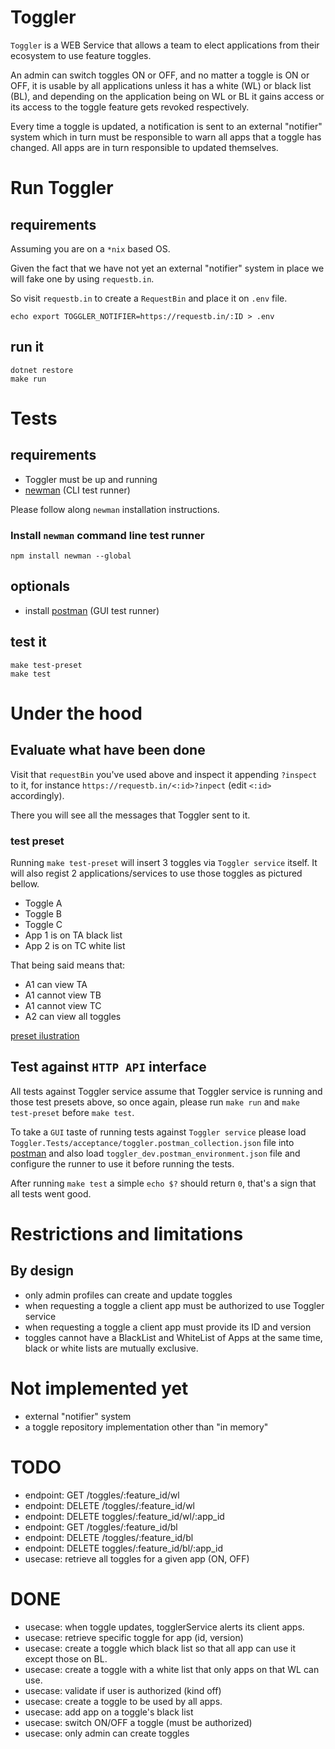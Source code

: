 # Toggler

`Toggler` is a WEB Service that allows a team to elect applications from their
ecosystem to use feature toggles.

An admin can switch toggles ON or OFF, and no matter a toggle is ON or OFF, it
is usable by all applications unless it has a white (WL) or black list (BL),
and depending on the application being on WL or BL it gains access or its
access to the toggle feature gets revoked respectively.

Every time a toggle is updated, a notification is sent to an external "notifier"
system which in turn must be responsible to warn all apps that a toggle has
changed. All apps are in turn responsible to updated themselves.

# Run Toggler

## requirements

Assuming you are on a `*nix` based OS.

Given the fact that we have not yet an external "notifier" system in place we
will fake one by using `requestb.in`.

So visit `requestb.in` to create a `RequestBin` and place it on `.env` file.

    echo export TOGGLER_NOTIFIER=https://requestb.in/:ID > .env

## run it

    dotnet restore
    make run

# Tests

## requirements

- Toggler must be up and running
- [newman](https://github.com/postmanlabs/newman) (CLI test runner)

Please follow along `newman` installation instructions.

### Install `newman` command line test runner

    npm install newman --global

## optionals

- install [postman](http://getpostman.com) (GUI test runner)

## test it

    make test-preset
    make test

# Under the hood

## Evaluate what have been done
Visit that `requestBin` you've used above and inspect it appending `?inspect`
to it, for instance `https://requestb.in/<:id>?inpect` (edit `<:id>` accordingly).

There you will see all the messages that Toggler sent to it.

### test preset

Running `make test-preset` will insert 3 toggles via `Toggler service` itself.
It will also regist 2 applications/services to use those toggles as pictured
bellow.

- Toggle A
- Toggle B
- Toggle C
- App 1 is on TA black list
- App 2 is on TC white list

That being said means that:

- A1 can view TA
- A1 cannot view TB
- A1 cannot view TC
- A2 can view all toggles

[preset ilustration](./Toggler.Tests/test-preset.png)

## Test against `HTTP API` interface

All tests against Toggler service assume that Toggler service is running and
those test presets above, so once again, please run `make run` and
`make test-preset` before `make test`.

To take a `GUI` taste of running tests against `Toggler service` please load
`Toggler.Tests/acceptance/toggler.postman_collection.json` file
into [postman](http://getpostman.com) and also load
`toggler_dev.postman_environment.json` file and configure the runner to use it
before running the tests.

After running `make test` a simple `echo $?` should return `0`, that's a
sign that all tests went good.

# Restrictions and limitations

## By design

- only admin profiles can create and update toggles
- when requesting a toggle a client app must be authorized to use Toggler service
- when requesting a toggle a client app must provide its ID and version
- toggles cannot have a BlackList and WhiteList of Apps at the same time,
  black or white lists are mutually exclusive.

# Not implemented yet

- external "notifier" system
- a toggle repository implementation other than "in memory"



# TODO

- endpoint: GET /toggles/:feature_id/wl
- endpoint: DELETE /toggles/:feature_id/wl
- endpoint: DELETE toggles/:feature_id/wl/:app_id
- endpoint: GET /toggles/:feature_id/bl
- endpoint: DELETE /toggles/:feature_id/bl
- endpoint: DELETE toggles/:feature_id/bl/:app_id
- usecase: retrieve all toggles for a given app (ON, OFF)

# DONE

- usecase: when toggle updates, togglerService alerts its client apps.
- usecase: retrieve specific toggle for app (id, version)
- usecase: create a toggle which black list so that all app can use it except those on BL.
- usecase: create a toggle with a white list that only apps on that WL can use.
- usecase: validate if user is authorized (kind off)
- usecase: create a toggle to be used by all apps.
- usecase: add app on a toggle's black list
- usecase: switch ON/OFF a toggle (must be authorized)
- usecase: only admin can create toggles
